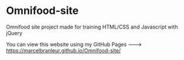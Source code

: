 # Omnifood-site
Omnifood site project made for training HTML/CSS and Javascript with jQuery

You can view this website using my GitHub Pages ---> https://marcelbranleur.github.io/Omnifood-site/
